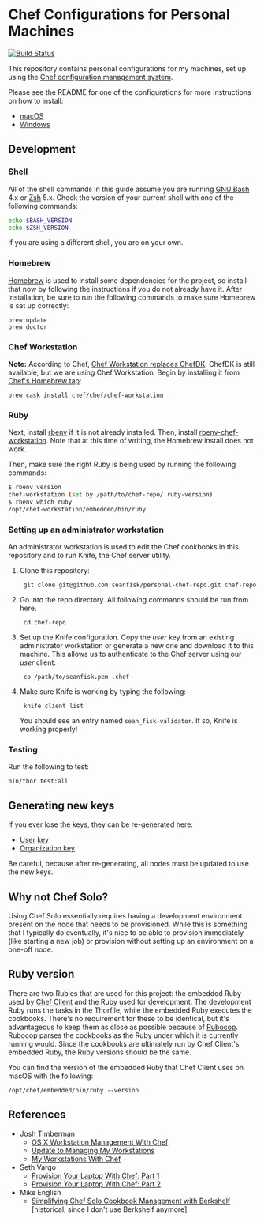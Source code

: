 # Chef Configurations for Personal Machines

[![Build Status](https://travis-ci.org/seanfisk/personal-chef-repo.png)](https://travis-ci.org/seanfisk/personal-chef-repo)

This repository contains personal configurations for my machines, set up using the [Chef configuration management system][chef].

[chef]: http://www.getchef.com/

Please see the README for one of the configurations for more instructions on how to install:

* [macOS](https://github.com/seanfisk/personal-chef-repo/tree/master/config/macos)
* [Windows](https://github.com/seanfisk/personal-chef-repo/tree/master/config/windows)

## Development

### Shell

All of the shell commands in this guide assume you are running [GNU Bash][] 4.x or [Zsh][] 5.x. Check the version of your current shell with one of the following commands:

```bash
echo $BASH_VERSION
echo $ZSH_VERSION
```

If you are using a different shell, you are on your own.

### Homebrew

[Homebrew][] is used to install some dependencies for the project, so install that now by following the instructions if you do not already have it. After installation, be sure to run the following commands to make sure Homebrew is set up correctly:

    brew update
    brew doctor

### Chef Workstation

**Note:** According to Chef, [Chef Workstation replaces ChefDK](https://www.chef.sh/docs/chef-workstation/about/). ChefDK is still available, but we are using Chef Workstation. Begin by installing it from [Chef's Homebrew tap][]:

    brew cask install chef/chef/chef-workstation

### Ruby

Next, install [rbenv][] if it is not already installed. Then, install [rbenv-chef-workstation][]. Note that at this time of writing, the Homebrew install does not work.

Then, make sure the right Ruby is being used by running the following commands:

```bash
$ rbenv version
chef-workstation (set by /path/to/chef-repo/.ruby-version)
$ rbenv which ruby
/opt/chef-workstation/embedded/bin/ruby
```

### Setting up an administrator workstation

An administrator workstation is used to edit the Chef cookbooks in this repository and to run Knife, the Chef server utility.

1. Clone this repository:

        git clone git@github.com:seanfisk/personal-chef-repo.git chef-repo

1. Go into the repo directory. All following commands should be run from here.

        cd chef-repo

1. Set up the Knife configuration. Copy the *user* key from an existing administrator workstation or generate a new one and download it to this machine. This allows us to authenticate to the Chef server using our *user* client:

        cp /path/to/seanfisk.pem .chef

1. Make sure Knife is working by typing the following:

        knife client list

    You should see an entry named `sean_fisk-validator`. If so, Knife is working properly!

### Testing

Run the following to test:

    bin/thor test:all

## Generating new keys

If you ever lose the keys, they can be re-generated here:

* [User key](https://www.chef.io/account/password)
* [Organization key](https://manage.chef.io/organizations)

Be careful, because after re-generating, all nodes must be updated to use the new keys.

## Why not Chef Solo?

Using Chef Solo essentially requires having a development environment present on the node that needs to be provisioned. While this is something that I typically do eventually, it's nice to be able to provision immediately (like starting a new job) or provision without setting up an environment on a one-off node.

## Ruby version

There are two Rubies that are used for this project: the embedded Ruby used by [Chef Client][] and the Ruby used for development. The development Ruby runs the tasks in the Thorfile, while the embedded Ruby executes the cookbooks. There's no requirement for these to be identical, but it's advantageous to keep them as close as possible because of [Rubocop][]. Rubocop parses the cookbooks as the Ruby under which it is currently running would. Since the cookbooks are ultimately run by Chef Client's embedded Ruby, the Ruby versions should be the same.

You can find the version of the embedded Ruby that Chef Client uses on macOS with the following:

    /opt/chef/embedded/bin/ruby --version

## References

* Josh Timberman
    * [OS X Workstation Management With Chef](http://jtimberman.housepub.org/blog/2012/07/29/os-x-workstation-management-with-chef/)
    * [Update to Managing My Workstations](http://jtimberman.housepub.org/blog/2011/09/04/update-to-managing-my-workstations/)
    * [My Workstations With Chef](http://jtimberman.housepub.org/blog/2011/04/03/managing-my-workstations-with-chef/)
* Seth Vargo
    * [Provision Your Laptop With Chef: Part 1](http://technology.customink.com/blog/2012/05/28/provision-your-laptop-with-chef-part-1/)
    * [Provision Your Laptop With Chef: Part 2](http://technology.customink.com/blog/2012/07/30/provision-your-laptop-with-chef-part-2/)
* Mike English
    * [Simplifying Chef Solo Cookbook Management with Berkshelf](http://spin.atomicobject.com/2013/01/03/berks-simplifying-chef-solo-cookbook-management-with-berkshelf/) [historical, since I don't use Berkshelf anymore]

[Chef Client]: https://docs.chef.io/chef_client.html
[GNU Bash]: https://www.gnu.org/software/bash/
[Homebrew]: https://brew.sh/
[Rubocop]: https://github.com/bbatsov/rubocop
[Zsh]: http://www.zsh.org/
[rbenv]: https://github.com/rbenv/rbenv#installation
[rbenv-chef-workstation]: https://github.com/docwhat/rbenv-chef-workstation#installation
[Chef's Homebrew tap]: https://github.com/chef/homebrew-chef
